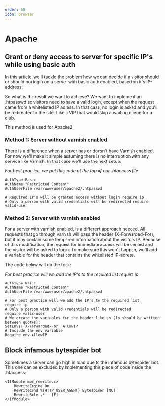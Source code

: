 ```yaml
---
order: 60
icon: browser
---
```


# Apache

## Grant or deny access to server for specific IP's while using basic auth

In this article, we'll tackle the problem how we can decide if a visitor should or should not login on a server with basic auth enabled, based on it's IP-address.
 
So what is the result we want to achieve? We want to implement an .htpasswd so visitors need to have a valid login, except when the request came from a whitelisted IP adress.
In that case, no login is asked and you'll be redirected to the site. Like a VIP that would skip a waiting queue for a club.

This method is used for Apache2

### Method 1: Server without varnish enabled
There is a difference when a server has or doesn't have Varnish enabled.
For now we'll make it simple assuming there is no interruption with any service like Varnish. In that case we'll use the next setup:

_For best practice, we put this code at the top of our .htaccess file_ 

```
AuthType Basic
AuthName "Restricted Content"
AuthUserFile /var/www/user/apache2/.htpasswd

# Required IP's will be granted access without login require ip
# Only a person with valid credentials will be redirected require valid-user
```

### Method 2: Server with varnish enabled
For a server with varnish enabled, is a different approach needed. All requests that go through varnish will pass the header (X-Forwarded-For), but it may contain some tempered information about the visitors IP.
Because of this modification, the request for immediate access will be denied and the visitor will be asked to login. To make sure this won't happen, we'll add a variable for the header that contains the whitelisted IP-adress.


The code below will do the trick:

_For best practice will we add the IP's to the required list require ip_

```
AuthType Basic
AuthName "Restricted Content"
AuthUserFile /var/www/user/apache2/.htpasswd

# For best practice will we add the IP's to the required list
require ip 
# Only a person with valid credentials will be redirected
require valid-user
# We create the variables for the header like so (Ip should be written between quotes):
SetEnvIF X-Forwarded-For  AllowIP
# Include the env variable
Require env AllowIP
```

## Block infamous bytespider bot

Sometimes a server can go high in load due to the infamous bytespider bot. This one can be excluded by implementing this piece of code inside the .htaccess: 

```
<IfModule mod_rewrite.c>
    RewriteEngine On
    RewriteCond %{HTTP_USER_AGENT} Bytespider [NC]
    RewriteRule .* - [F]
</IfModule>
```
